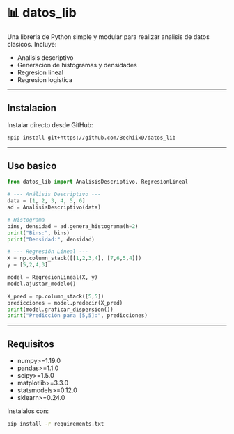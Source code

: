 # 📊 datos_lib

Una libreria de Python simple y modular para realizar analisis de datos clasicos.
Incluye:
- Analisis descriptivo
- Generacion de histogramas y densidades
- Regresion lineal
- Regresion logistica

---

## Instalacion
Instalar directo desde GitHub:
```bash
!pip install git+https://github.com/BechiixD/datos_lib
```

---

## Uso basico
```python
from datos_lib import AnalisisDescriptivo, RegresionLineal

# --- Análisis Descriptivo ---
data = [1, 2, 3, 4, 5, 6]
ad = AnalisisDescriptivo(data)

# Histograma
bins, densidad = ad.genera_histograma(h=2)
print("Bins:", bins)
print("Densidad:", densidad)

# --- Regresión Lineal ---
X = np.column_stack([[1,2,3,4], [7,6,5,4]])
y = [5,2,4,3]

model = RegresionLineal(X, y)
model.ajustar_modelo()

X_pred = np.column_stack([5,5])
predicciones = model.predecir(X_pred)
print(model.graficar_dispersion())
print("Predicción para [5,5]:", predicciones)
```

---
## Requisitos
- numpy>=1.19.0
- pandas>=1.1.0
- scipy>=1.5.0
- matplotlib>=3.3.0
- statsmodels>=0.12.0
- sklearn>=0.24.0

Instalalos con:
```bash
pip install -r requirements.txt